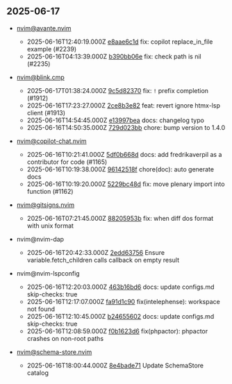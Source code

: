 ## 2025-06-17

* nvim@avante.nvim
  - 2025-06-16T12:40:19.000Z [e8aae6c1d](https://github.com/yetone/avante.nvim/commit/e8aae6c1dd891f404aaaef9297caa9c412f1178c) fix: copilot replace_in_file example (#2239)
  - 2025-06-16T04:13:39.000Z [b390bb06e](https://github.com/yetone/avante.nvim/commit/b390bb06e7850f1d10640f396cbe4c7f176e1855) fix: check path is nil (#2235)

* nvim@blink.cmp
  - 2025-06-17T01:38:24.000Z [9c5d82370](https://github.com/Saghen/blink.cmp/commit/9c5d82370cf2e5f28c27437f4a88d315ace1844f) fix: `!` prefix completion (#1912)
  - 2025-06-16T17:23:27.000Z [2ce8b3e82](https://github.com/Saghen/blink.cmp/commit/2ce8b3e821b2e0b263410929322adeb7dc8684aa) feat: revert ignore htmx-lsp client (#1913)
  - 2025-06-16T14:54:45.000Z [e13997bea](https://github.com/Saghen/blink.cmp/commit/e13997beacecc037ec4845588ac51f9b5a8faedb) docs: changelog typo
  - 2025-06-16T14:50:35.000Z [729d023bb](https://github.com/Saghen/blink.cmp/commit/729d023bb9870a55e1b309a12d5c503fb800a7e8) chore: bump version to 1.4.0

* nvim@copilot-chat.nvim
  - 2025-06-16T10:21:41.000Z [5df0b668d](https://github.com/CopilotC-Nvim/CopilotChat.nvim/commit/5df0b668d23c05c173f6bc79bb19642215b8b66a) docs: add fredrikaverpil as a contributor for code (#1165)
  - 2025-06-16T10:19:38.000Z [96142518f](https://github.com/CopilotC-Nvim/CopilotChat.nvim/commit/96142518fc837cdd4c3de0f07909a5076648517c) chore(doc): auto generate docs
  - 2025-06-16T10:19:20.000Z [5229bc48d](https://github.com/CopilotC-Nvim/CopilotChat.nvim/commit/5229bc48d655247449652d37ba525429ecfcce99) fix: move plenary import into function (#1162)

* nvim@gitsigns.nvim
  - 2025-06-16T07:21:45.000Z [88205953b](https://github.com/lewis6991/gitsigns.nvim/commit/88205953bd748322b49b26e1dfb0389932520dc9) fix: when diff dos format with unix format

* nvim@nvim-dap
  - 2025-06-16T20:42:33.000Z [2edd63756](https://github.com/mfussenegger/nvim-dap/commit/2edd6375692d9ac1053d50acfe415c1eb2ba92d0) Ensure variable.fetch_children calls callback on empty result

* nvim@nvim-lspconfig
  - 2025-06-16T12:20:03.000Z [463b16bd6](https://github.com/neovim/nvim-lspconfig/commit/463b16bd6a347a129367a7fd00ebcdd9442d9a96) docs: update configs.md skip-checks: true
  - 2025-06-16T12:17:07.000Z [fa91d1c90](https://github.com/neovim/nvim-lspconfig/commit/fa91d1c90433aaf68c6a2774d5ffce7319effa09) fix(intelephense): workspace not found
  - 2025-06-16T12:10:45.000Z [b24655602](https://github.com/neovim/nvim-lspconfig/commit/b246556021a1173a087e7154acf92a33bcec6846) docs: update configs.md skip-checks: true
  - 2025-06-16T12:08:59.000Z [f0b1623d6](https://github.com/neovim/nvim-lspconfig/commit/f0b1623d629a3bfa1933495824fcdf09bec3afe4) fix(phpactor): phpactor crashes on non-root paths

* nvim@schema-store.nvim
  - 2025-06-16T18:00:44.000Z [8e4bade71](https://github.com/b0o/SchemaStore.nvim/commit/8e4bade719270663d726a0a781c7555da5d28721) Update SchemaStore catalog